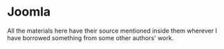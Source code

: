 # Joomla
All the materials here have their source mentioned inside them wherever I have borrowed something from some other authors' work.
